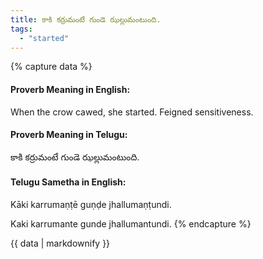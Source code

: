 ```yaml
---
title: కాకి కర్రుమంటే గుండె ఝల్లుమంటుంది.
tags:
  - "started"
---
```


{% capture data %}
#### Proverb Meaning in English:
When the crow cawed, she started.
Feigned sensitiveness.

#### Proverb Meaning in Telugu:
కాకి కర్రుమంటే గుండె ఝల్లుమంటుంది.

#### Telugu Sametha in English:
Kāki karrumaṇṭē guṇḍe jhallumaṇṭundi.

Kaki karrumante gunde jhallumantundi.
{% endcapture %}

{{ data | markdownify }}

